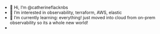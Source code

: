 - 👋 Hi, I’m @catherineflacknbs
- 👀 I’m interested in observability, terraform, AWS, elastic
- 🌱 I’m currently learning: everything! just moved into cloud from on-prem observability so its a whole new world!
- 
<!---
catherineflacknbs/catherineflacknbs is a ✨ special ✨ repository because its `README.md` (this file) appears on your GitHub profile.
You can click the Preview link to take a look at your changes.
--->
